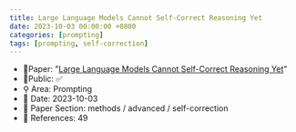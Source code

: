 ```yaml
---
title: Large Language Models Cannot Self-Correct Reasoning Yet
date: 2023-10-03 00:00:00 +0800
categories: [prompting]
tags: [prompting, self-correction]
---
```


- 📙Paper: "[Large Language Models Cannot Self-Correct Reasoning Yet](https://www.semanticscholar.org/paper/Large-Language-Models-Cannot-Self-Correct-Reasoning-Huang-Chen/6d4bacb69923e1e94fb4de468b939ce6db32fb51)"
- 🔑Public: ✅
- ⚲ Area: Prompting
- 📅 Date: 2023-10-03
- 🔎 Paper Section: methods / advanced / self-correction
- 📝 References: 49
